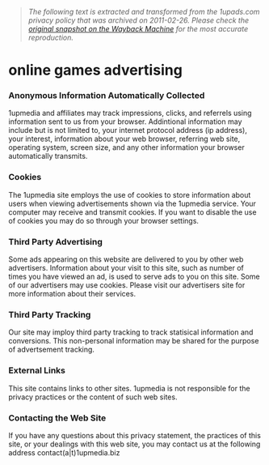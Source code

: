 > *The following text is extracted and transformed from the 1upads.com privacy policy that was archived on 2011-02-26. Please check the [original snapshot on the Wayback Machine](https://web.archive.org/web/20110226190433id_/http%3A//1upads.com/privacy) for the most accurate reproduction.*

# online games advertising

### Anonymous Information Automatically Collected 

1upmedia and affiliates may track impressions, clicks, and referrels using information sent to us from your browser. Addintional information may include but is not limited to, your internet protocol address (ip address), your interest, information about your web browser, referring web site, operating system, screen size, and any other information your browser automatically transmits.

### Cookies

The 1upmedia site employs the use of cookies to store information about users when viewing advertisements shown via the 1upmedia service. Your computer may receive and transmit cookies. If you want to disable the use of cookies you may do so through your browser settings.

### Third Party Advertising 

Some ads appearing on this website are delivered to you by other web advertisers. Information about your visit to this site, such as number of times you have viewed an ad, is used to serve ads to you on this site. Some of our advertisers may use cookies. Please visit our advertisers site for more information about their services.

### Third Party Tracking 

Our site may imploy third party tracking to track statisical information and conversions. This non-personal information may be shared for the purpose of advertsement tracking.  


### External Links

This site contains links to other sites. 1upmedia is not responsible for the privacy practices or the content of such web sites.

  


### Contacting the Web Site

If you have any questions about this privacy statement, the practices of this site, or your dealings with this web site, you may contact us at the following address contact(a|t)1upmedia.biz

  

